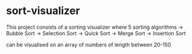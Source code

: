 # sort-visualizer

This project consists of a sorting visualizer where 5 sorting algorithms 
-> Bubble Sort
-> Selection Sort
-> Quick Sort
-> Merge Sort
-> Insertion Sort

can be visualised on an array of numbers of length between 20-150 
